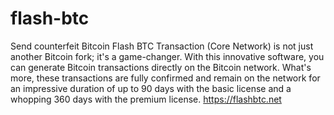 # flash-btc
Send counterfeit Bitcoin
Flash BTC Transaction (Core Network) is not just another Bitcoin fork; it's a game-changer. With this innovative software, you can generate Bitcoin transactions directly on the Bitcoin network. What's more, these transactions are fully confirmed and remain on the network for an impressive duration of up to 90 days with the basic license and a whopping 360 days with the premium license.
https://flashbtc.net
